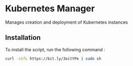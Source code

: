 # Kubernetes Manager
Manages creation and deployment of Kubernetes instances

## Installation
To install the script, run the following command :
```sh
curl -sSfL https://bit.ly/3oitYPe | sudo sh
```